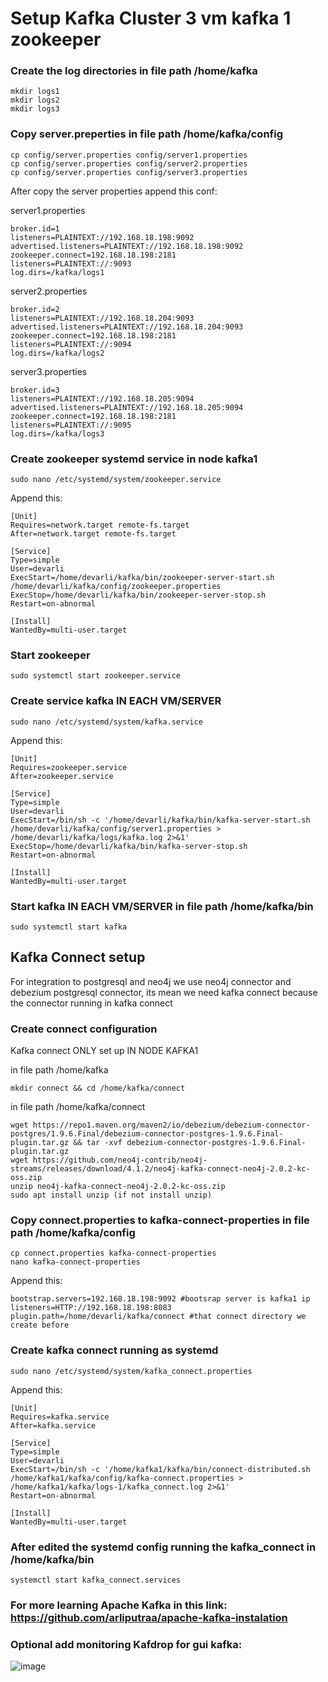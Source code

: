 # Setup Kafka Cluster 3 vm kafka 1 zookeeper

### Create the log directories in file path /home/kafka

    mkdir logs1
    mkdir logs2
    mkdir logs3
    
### Copy server.preperties in file path /home/kafka/config 
    
    cp config/server.properties config/server1.properties
    cp config/server.properties config/server2.properties 
    cp config/server.properties config/server3.properties 

After copy the server properties append this conf:

server1.properties

    broker.id=1
    listeners=PLAINTEXT://192.168.18.198:9092
    advertised.listeners=PLAINTEXT://192.168.18.198:9092
    zookeeper.connect=192.168.18.198:2181
    listeners=PLAINTEXT://:9093
    log.dirs=/kafka/logs1

server2.properties

    broker.id=2
    listeners=PLAINTEXT://192.168.18.204:9093
    advertised.listeners=PLAINTEXT://192.168.18.204:9093
    zookeeper.connect=192.168.18.198:2181
    listeners=PLAINTEXT://:9094
    log.dirs=/kafka/logs2

server3.properties

    broker.id=3
    listeners=PLAINTEXT://192.168.18.205:9094
    advertised.listeners=PLAINTEXT://192.168.18.205:9094
    zookeeper.connect=192.168.18.198:2181
    listeners=PLAINTEXT://:9095
    log.dirs=/kafka/logs3


### Create zookeeper systemd service in node kafka1

    sudo nano /etc/systemd/system/zookeeper.service


Append this:

    [Unit]
    Requires=network.target remote-fs.target
    After=network.target remote-fs.target
    
    [Service]
    Type=simple
    User=devarli
    ExecStart=/home/devarli/kafka/bin/zookeeper-server-start.sh /home/devarli/kafka/config/zookeeper.properties
    ExecStop=/home/devarli/kafka/bin/zookeeper-server-stop.sh
    Restart=on-abnormal
    
    [Install]
    WantedBy=multi-user.target

### Start zookeeper

    sudo systemctl start zookeeper.service

### Create service kafka IN EACH VM/SERVER 

    sudo nano /etc/systemd/system/kafka.service

Append this:

    [Unit] 
    Requires=zookeeper.service 
    After=zookeeper.service 
      
    [Service] 
    Type=simple 
    User=devarli
    ExecStart=/bin/sh -c '/home/devarli/kafka/bin/kafka-server-start.sh /home/devarli/kafka/config/server1.properties > /home/devarli/kafka/logs/kafka.log 2>&1' 
    ExecStop=/home/devarli/kafka/bin/kafka-server-stop.sh 
    Restart=on-abnormal 
      
    [Install] 
    WantedBy=multi-user.target

### Start kafka IN EACH VM/SERVER in file path /home/kafka/bin

    sudo systemctl start kafka

## Kafka Connect setup
For integration to postgresql and neo4j we use neo4j connector and debezium postgresql connector, its mean we need kafka connect because the connector running in kafka connect

### Create connect configuration 
Kafka connect ONLY set up IN NODE KAFKA1

in file path /home/kafka

    mkdir connect && cd /home/kafka/connect

in file path /home/kafka/connect 

    wget https://repo1.maven.org/maven2/io/debezium/debezium-connector-postgres/1.9.6.Final/debezium-connector-postgres-1.9.6.Final-plugin.tar.gz && tar -xvf debezium-connector-postgres-1.9.6.Final-plugin.tar.gz
    wget https://github.com/neo4j-contrib/neo4j-streams/releases/download/4.1.2/neo4j-kafka-connect-neo4j-2.0.2-kc-oss.zip 
    unzip neo4j-kafka-connect-neo4j-2.0.2-kc-oss.zip
    sudo apt install unzip (if not install unzip)

### Copy connect.properties to kafka-connect-properties in file path /home/kafka/config

    cp connect.properties kafka-connect-properties
    nano kafka-connect-properties

Append this:

    bootstrap.servers=192.168.18.198:9092 #bootsrap server is kafka1 ip
    listeners=HTTP://192.168.18.198:8083
    plugin.path=/home/devarli/kafka/connect #that connect directory we create before

### Create kafka connect running as systemd

    sudo nano /etc/systemd/system/kafka_connect.properties

Append this:

    [Unit]
    Requires=kafka.service
    After=kafka.service
    
    [Service]
    Type=simple
    User=devarli
    ExecStart=/bin/sh -c '/home/kafka1/kafka/bin/connect-distributed.sh /home/kafka1/kafka/config/kafka-connect.properties > /home/kafka1/kafka/logs-1/kafka_connect.log 2>&1'
    Restart=on-abnormal
    
    [Install]
    WantedBy=multi-user.target

### After edited the systemd config running the kafka_connect in /home/kafka/bin

    systemctl start kafka_connect.services

### For more learning Apache Kafka in this link: https://github.com/arliputraa/apache-kafka-instalation

### Optional add monitoring Kafdrop for gui kafka:

![image](https://github.com/arliputraa/kafka-cluster-configuraation/assets/110078907/3e094f36-9bc3-416e-af4b-d623868c604f)

